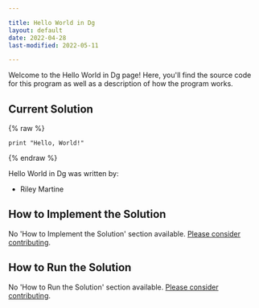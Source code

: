 ```yaml
---

title: Hello World in Dg
layout: default
date: 2022-04-28
last-modified: 2022-05-11

---
```


Welcome to the Hello World in Dg page! Here, you'll find the source code for this program as well as a description of how the program works.

## Current Solution

{% raw %}

```dg
print "Hello, World!"
```

{% endraw %}

Hello World in Dg was written by:

- Riley Martine

## How to Implement the Solution

No 'How to Implement the Solution' section available. [Please consider contributing](https://github.com/TheRenegadeCoder/sample-programs-website).

## How to Run the Solution

No 'How to Run the Solution' section available. [Please consider contributing](https://github.com/TheRenegadeCoder/sample-programs-website).
